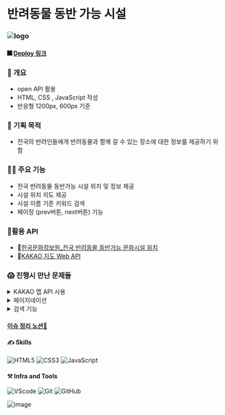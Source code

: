 # 반려동물 동반 가능 시설

### ![logo](https://github.com/MEC43/lets-go-with/assets/162939173/5af27658-4b2f-4229-83fc-60919082cada)

#### 🎆 [Deploy 링크](https://mec43.github.io/lets-go-with/)

### 💬 개요

- open API 활용
- HTML, CSS , JavaScript 작성
- 반응형 1200px, 600px 기준

### 🧿 기획 목적

- 전국의 반려인들에게 반려동물과 함께 갈 수 있는 장소에 대한 정보를 제공하기 위함

### 👩‍🏫 주요 기능

- 전국 반려동물 동반가능 시설 위치 및 정보 제공
- 시설 위치 지도 제공
- 시설 이름 기준 키워드 검색
- 페이징 (prev버튼, next버튼) 기능

### 🎇활용 API

- 🔗[한국문화정보원\_전국 반려동물 동반가능 문화시설 위치](https://www.culture.go.kr/data/openapi/openapiView.do?id=585&category=D&gubun=A)
- 🔗[KAKAO 지도 Web API](https://apis.map.kakao.com/web/)

### 😱 진행시 만난 문제들

<details>
    <summary>KAKAO 맵 API 사용</summary>
    <div markdown="1">
    <ol>
        <li>
        카카오 맵 API는 반드시 도메인을 등록해야 화면에 지도가 표시됨
        </li>
        <li>
        첫번째 li에만 지도가 표시됨<br>
        → li 의 ‘지도보기’ 버튼을 눌렀을 때 구조를 생성하고 지도를 표시하도록 지도를 표시하는 renderMap 함수의 실행 위치 변경
        </li>
    </ol>
    </div>
</details>

<details>
    <summary>페이지네이션</summary>
    <div markdown="1">
    <ol>
        <li>
        API가 제공하는 totalCount가 전체 데이터로 고정되어 있음. 
            <ul>
                <li>
                검색이 적용된 데이터의 수를 알 수가 없어서 페이징 적용이 어려움. 
                </li>
                <li>
                검색 결과에서 마지막 페이지를 넘겨버리면 검색 결과가 없음으로 표시됨.
                </li>
            </ul> 
        → 숫자로 된 페이지네이션보다는 이전버튼, 다음버튼만 표시되도록 UI 조정
        </li>
        <li>
        prev버튼, next버튼 누르면 페이지 이동
            <ul>
                <li>
                prevBtn과 nextBtn 에 click 이벤트 설정 
                </li>
                <li>
                fetchData함수가 실행될 때 버튼의 비활성화에 대해
                </li>
            </ul>   
        </li>
        <li>
        검색 → 페이지 이동 → 다시 검색 시 페이지 1로 초기화
            <ul>
                <li>
                searchFn함수가 작동하면 가장 먼저 표시할 페이지를 1로 초기화 시킴 
                </li>
            </ul>   
        </li>
    </ol>
    </div>
</details>

<details>
    <summary>검색 기능</summary>
    <div markdown="1">
    <ol>
        <li>
        검색 하고 나면 검색창 비우기 
            <ul>
                <li>
                searchFn이 실행될 때마다 input의 value의 값을 ''이 되도록 설정
                </li>
            </ul>
        </li>
        <li>
        검색어에 해당하는 검색 결과가 없으면 errorRender함수 실행
            <ul>
                <li>
                fetchData함수 내부에서 if문으로 data.response.body.items가 null이 아닌 경우는 실행시키고, null(items가 없으면)이면 오류를 만들어서 에러 메시지로 검색 결과가 없음을 화면에 출력
                </li>
            </ul>
        </li>
    </ol>
    </div>
</details>

#### [이슈 정리 노션🔗](https://spectrum-sneeze-fb5.notion.site/Let-s-go-with-034584eedbbd4b1ba36b1de97ab459ed?pvs=4)

#### ✍️ Skills

![HTML5](https://img.shields.io/badge/html5-E34F26.svg?&style=for-the-badge&logo=html5&logoColor=white) ![CSS3](https://img.shields.io/badge/css3-1572B6.svg?&style=for-the-badge&logo=css3&logoColor=white) ![JavaScript](https://img.shields.io/badge/javascript-F7DF1E.svg?&style=for-the-badge&logo=javascript&logoColor=white)

#### ⚒️ Infra and Tools

![VScode](https://img.shields.io/badge/VSCode-007ACC.svg?&style=for-the-badge&logo=visualstudiocode&logoColor=white) ![Git](https://img.shields.io/badge/git-F05032.svg?&style=for-the-badge&logo=git&logoColor=white) ![GitHub](https://img.shields.io/badge/github-181717.svg?&style=for-the-badge&logo=github&logoColor=white)

![image](https://github.com/MEC43/lets-go-with/assets/162939173/c4896418-8d6f-4ae4-a4fb-765219b87ce4)
